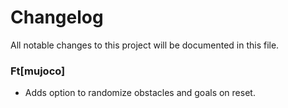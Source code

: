 # Changelog

All notable changes to this project will be documented in this file.


### Ft[mujoco]

- Adds option to randomize obstacles and goals on reset.

<!-- generated by git-cliff -->
